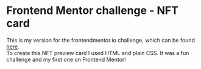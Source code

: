 # Frontend Mentor challenge - NFT card

<p>
 This is my version for the frontendmentor.io challenge, which can be found <a href="https://www.frontendmentor.io/challenges/nft-preview-card-component-SbdUL_w0U/hub/nft-preview-card-component-UdFcyn6yh" target="_blank">here</a>.</br>
 To create this NFT preview card I used HTML and plain CSS. It was a fun challenge and my first one on Frontend Mentor!
<p>
 

